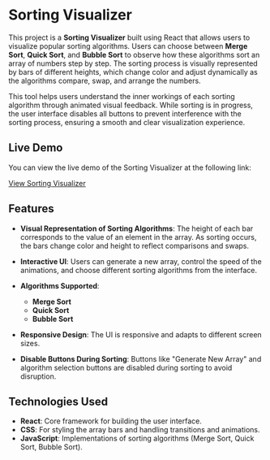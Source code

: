 # Sorting Visualizer

This project is a **Sorting Visualizer** built using React that allows users to visualize popular sorting algorithms. Users can choose between **Merge Sort**, **Quick Sort**, and **Bubble Sort** to observe how these algorithms sort an array of numbers step by step. The sorting process is visually represented by bars of different heights, which change color and adjust dynamically as the algorithms compare, swap, and arrange the numbers.

This tool helps users understand the inner workings of each sorting algorithm through animated visual feedback. While sorting is in progress, the user interface disables all buttons to prevent interference with the sorting process, ensuring a smooth and clear visualization experience.

## Live Demo

You can view the live demo of the Sorting Visualizer at the following link:

[View Sorting Visualizer](https://sivani-l-r.github.io/sort-visualizer/)



## Features

- **Visual Representation of Sorting Algorithms**: The height of each bar corresponds to the value of an element in the array. As sorting occurs, the bars change color and height to reflect comparisons and swaps.
  
- **Interactive UI**: Users can generate a new array, control the speed of the animations, and choose different sorting algorithms from the interface.

- **Algorithms Supported**:
  - **Merge Sort**
  - **Quick Sort**
  - **Bubble Sort**

- **Responsive Design**: The UI is responsive and adapts to different screen sizes.

- **Disable Buttons During Sorting**: Buttons like "Generate New Array" and algorithm selection buttons are disabled during sorting to avoid disruption.

## Technologies Used

- **React**: Core framework for building the user interface.
- **CSS**: For styling the array bars and handling transitions and animations.
- **JavaScript**: Implementations of sorting algorithms (Merge Sort, Quick Sort, Bubble Sort).



